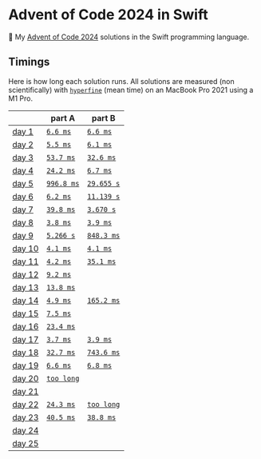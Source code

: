 # Advent of Code 2024 in Swift

🎄 My [Advent of Code 2024](https://adventofcode.com/2024) solutions in the Swift programming language.

## Timings

Here is how long each solution runs. All solutions are measured (non scientifically) with [`hyperfine`](https://github.com/sharkdp/hyperfine) (mean time) on an MacBook Pro 2021 using a M1 Pro.

|                                                | part A                                 | part B                                 |
| ---------------------------------------------- | -------------------------------------- | -------------------------------------- |
| [day 1](https://adventofcode.com/2024/day/1)   | [`6.6 ms`](./solutions/01/01a.swift)   | [`6.6 ms`](./solutions/01/01b.swift)   |
| [day 2](https://adventofcode.com/2024/day/2)   | [`5.5 ms`](./solutions/02/02a.swift)   | [`6.1 ms`](./solutions/02/02b.swift)   |
| [day 3](https://adventofcode.com/2024/day/3)   | [`53.7 ms`](./solutions/03/03a.swift)  | [`32.6 ms`](./solutions/03/03b.swift)  |
| [day 4](https://adventofcode.com/2024/day/4)   | [`24.2 ms`](./solutions/04/04a.swift)  | [`6.7 ms`](./solutions/04/04b.swift)   |
| [day 5](https://adventofcode.com/2024/day/5)   | [`996.8 ms`](./solutions/05/05a.swift) | [`29.655 s`](./solutions/05/05b.swift) |
| [day 6](https://adventofcode.com/2024/day/6)   | [`6.2 ms`](./solutions/06/06a.swift)   | [`11.139 s`](./solutions/06/06b.swift) |
| [day 7](https://adventofcode.com/2024/day/7)   | [`39.8 ms`](./solutions/07/07a.swift)  | [`3.670 s`](./solutions/07/07b.swift)  |
| [day 8](https://adventofcode.com/2024/day/8)   | [`3.8 ms`](./solutions/08/08a.swift)   | [`3.9 ms`](./solutions/08/08b.swift)   |
| [day 9](https://adventofcode.com/2024/day/9)   | [`5.266 s`](./solutions/09/09a.swift)  | [`848.3 ms`](./solutions/09/09b.swift) |
| [day 10](https://adventofcode.com/2024/day/10) | [`4.1 ms`](./solutions/10/10a.swift)   | [`4.1 ms`](./solutions/10/10b.swift)   |
| [day 11](https://adventofcode.com/2024/day/11) | [`4.2 ms`](./solutions/11/11a.swift)   | [`35.1 ms`](./solutions/11/11b.swift)  |
| [day 12](https://adventofcode.com/2024/day/12) | [`9.2 ms`](./solutions/12/12a.swift)   |                                        |
| [day 13](https://adventofcode.com/2024/day/13) | [`13.8 ms`](./solutions/13/13a.swift)  |                                        |
| [day 14](https://adventofcode.com/2024/day/14) | [`4.9 ms`](./solutions/14/14a.swift)   | [`165.2 ms`](./solutions/14/14b.swift) |
| [day 15](https://adventofcode.com/2024/day/15) | [`7.5 ms`](./solutions/15/15a.swift)   |                                        |
| [day 16](https://adventofcode.com/2024/day/16) | [`23.4 ms`](./solutions/16/16a.swift)  |                                        |
| [day 17](https://adventofcode.com/2024/day/17) | [`3.7 ms`](./solutions/17/17a.swift)   | [`3.9 ms`](./solutions/17/17b.swift)   |
| [day 18](https://adventofcode.com/2024/day/18) | [`32.7 ms`](./solutions/18/18a.swift)  | [`743.6 ms`](./solutions/18/18b.swift) |
| [day 19](https://adventofcode.com/2024/day/19) | [`6.6 ms`](./solutions/19/19a.swift)   | [`6.8 ms`](./solutions/19/19b.swift)   |
| [day 20](https://adventofcode.com/2024/day/20) | [`too long`](./solutions/20/20a.swift) |                                        |
| [day 21](https://adventofcode.com/2024/day/21) |                                        |                                        |
| [day 22](https://adventofcode.com/2024/day/22) | [`24.3 ms`](./solutions/22/22a.swift)  | [`too long`](./solutions/22/22b.swift) |
| [day 23](https://adventofcode.com/2024/day/23) | [`40.5 ms`](./solutions/23/23a.swift)  | [`38.8 ms`](./solutions/23/23b.swift)  |
| [day 24](https://adventofcode.com/2024/day/24) |                                        |                                        |
| [day 25](https://adventofcode.com/2024/day/25) |                                        |                                        |
